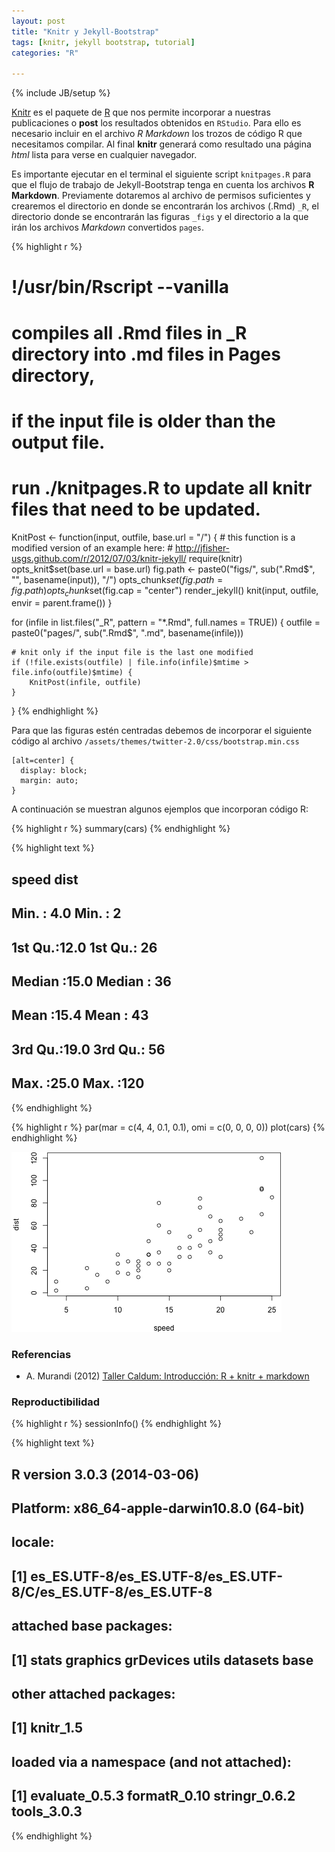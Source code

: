 ```yaml
---
layout: post
title: "Knitr y Jekyll-Bootstrap"
tags: [knitr, jekyll bootstrap, tutorial]
categories: "R"

---
```

{% include JB/setup %}

[Knitr](http://yihui.name/knitr/) es el paquete de [R](http://www.r-project.org/) que nos permite incorporar a nuestras publicaciones o **post** los resultados obtenidos en `RStudio`. Para ello es necesario incluir en el archivo *R Markdown* los trozos de código R que necesitamos compilar.  Al final **knitr** generará como resultado una página *html* lista para verse en cualquier navegador.

Es importante ejecutar en el terminal el siguiente script `knitpages.R` para que el flujo de trabajo de Jekyll-Bootstrap tenga en cuenta los archivos **R Markdown**. Previamente dotaremos al archivo de permisos suficientes y crearemos el directorio en donde se encontrarán los archivos (.Rmd) `_R`, el directorio donde se encontrarán las figuras `_figs` y el directorio a la que irán los archivos *Markdown* convertidos `pages`. 


{% highlight r %}
# !/usr/bin/Rscript --vanilla

# compiles all .Rmd files in _R directory into .md files in Pages directory,
# if the input file is older than the output file.

# run ./knitpages.R to update all knitr files that need to be updated.

KnitPost <- function(input, outfile, base.url = "/") {
    # this function is a modified version of an example here:
    # http://jfisher-usgs.github.com/r/2012/07/03/knitr-jekyll/
    require(knitr)
    opts_knit$set(base.url = base.url)
    fig.path <- paste0("figs/", sub(".Rmd$", "", basename(input)), "/")
    opts_chunk$set(fig.path = fig.path)
    opts_chunk$set(fig.cap = "center")
    render_jekyll()
    knit(input, outfile, envir = parent.frame())
}

for (infile in list.files("_R", pattern = "*.Rmd", full.names = TRUE)) {
    outfile = paste0("pages/", sub(".Rmd$", ".md", basename(infile)))
    
    # knit only if the input file is the last one modified
    if (!file.exists(outfile) | file.info(infile)$mtime > file.info(outfile)$mtime) {
        KnitPost(infile, outfile)
    }
}
{% endhighlight %}


Para que las figuras estén centradas debemos de incorporar el siguiente código al archivo `/assets/themes/twitter-2.0/css/bootstrap.min.css`

    [alt=center] {
      display: block;
      margin: auto;
    }

A continuación se muestran algunos ejemplos que incorporan código R:

{% highlight r %}
summary(cars)
{% endhighlight %}



{% highlight text %}
##      speed           dist    
##  Min.   : 4.0   Min.   :  2  
##  1st Qu.:12.0   1st Qu.: 26  
##  Median :15.0   Median : 36  
##  Mean   :15.4   Mean   : 43  
##  3rd Qu.:19.0   3rd Qu.: 56  
##  Max.   :25.0   Max.   :120
{% endhighlight %}



{% highlight r %}
par(mar = c(4, 4, 0.1, 0.1), omi = c(0, 0, 0, 0))
plot(cars)
{% endhighlight %}

![center](/figs/2014-05-20-Knitr-y-Jekyll/fig1.png) 


### Referencias

- A. Murandi (2012) [Taller Caldum: Introducción: R + knitr + markdown](http://fobos.inf.um.es/R/introknitr/introknitrs.html#(1))

### Reproductibilidad


{% highlight r %}
sessionInfo()
{% endhighlight %}



{% highlight text %}
## R version 3.0.3 (2014-03-06)
## Platform: x86_64-apple-darwin10.8.0 (64-bit)
## 
## locale:
## [1] es_ES.UTF-8/es_ES.UTF-8/es_ES.UTF-8/C/es_ES.UTF-8/es_ES.UTF-8
## 
## attached base packages:
## [1] stats     graphics  grDevices utils     datasets  base     
## 
## other attached packages:
## [1] knitr_1.5
## 
## loaded via a namespace (and not attached):
## [1] evaluate_0.5.3 formatR_0.10   stringr_0.6.2  tools_3.0.3
{% endhighlight %}

